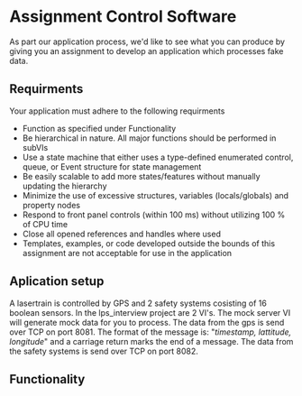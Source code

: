# Assignment Control Software

As part our application process, we'd like to see what you can produce by giving you an assignment to develop an application which processes fake data.

## Requirments
Your application must adhere to the following requirments
- Function as specified under Functionality
- Be hierarchical in nature. All major functions should be performed in subVIs 
- Use a state machine that either uses a type-defined enumerated control, queue, or Event structure for state management
- Be easily scalable to add more states/features without manually updating the hierarchy
- Minimize the use of excessive structures, variables (locals/globals) and property nodes
- Respond to front panel controls (within 100 ms) without utilizing 100 % of CPU time
- Close all opened references and handles where used
- Templates, examples, or code developed outside the bounds of this assignment are not acceptable for use in the application

## Aplication setup
A lasertrain is controlled by GPS and 2 safety systems cosisting of 16 boolean sensors.
In the lps_interview project are 2 VI's. The mock server VI will generate mock data for you to process. 
The data from the gps is send over TCP on port 8081.
The format of the message is: "*timestamp, lattitude, longitude*" and a carriage return marks the end of a message.
The data from the safety systems is send over TCP on port 8082.


## Functionality